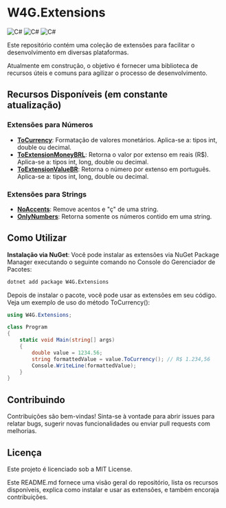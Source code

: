 # W4G.Extensions

![C#](https://img.shields.io/badge/.NET%206.0-00F?style=for-the-badge&logoColor=FFF&logo=DotNet)
![C#](https://img.shields.io/badge/.NET%207.0-00F?style=for-the-badge&logoColor=FFF&logo=DotNet)
![C#](https://img.shields.io/badge/.NET%208.0-00F?style=for-the-badge&logoColor=FFF&logo=DotNet)

Este repositório contém uma coleção de extensões para facilitar o desenvolvimento em diversas plataformas. 

Atualmente em construção, o objetivo é fornecer uma biblioteca de recursos úteis e comuns para agilizar o processo de desenvolvimento.

## Recursos Disponíveis (em constante atualização)

### Extensões para Números
- **[ToCurrency](https://github.com/wagnerpt/W4G.Extensions/wiki/ToCurrency)**: Formatação de valores monetários. Aplica-se a: tipos int, double ou decimal.
- **[ToExtensionMoneyBRL](https://github.com/wagnerpt/W4G.Extensions/wiki/ToExtensionMoneyBRL)**: Retorna o valor por extenso em reais (R$). Aplica-se a: tipos int, long, double ou decimal.
- **[ToExtensionValueBR](https://github.com/wagnerpt/W4G.Extensions/wiki/ToExtensionValueBR)**: Retorna o número por extenso em português. Aplica-se a: tipos int, long, double ou decimal.

### Extensões para Strings
- **[NoAccents](https://github.com/wagnerpt/W4G.Extensions/wiki/NoAccents)**: Remove acentos e "ç" de uma string.
- **[OnlyNumbers](https://github.com/wagnerpt/W4G.Extensions/wiki/OnlyNumbers)**: Retorna somente os números contido em uma string.

## Como Utilizar

**Instalação via NuGet**: Você pode instalar as extensões via NuGet Package Manager executando o seguinte comando no Console do Gerenciador de Pacotes:

```bash	
dotnet add package W4G.Extensions
```

Depois de instalar o pacote, você pode usar as extensões em seu código. Veja um exemplo de uso do método ToCurrency():

```csharp
using W4G.Extensions;

class Program
{
	static void Main(string[] args)
	{
		double value = 1234.56;
		string formattedValue = value.ToCurrency(); // R$ 1.234,56
		Console.WriteLine(formattedValue);
	}
}
```

## Contribuindo
Contribuições são bem-vindas! Sinta-se à vontade para abrir issues para relatar bugs, sugerir novas funcionalidades ou enviar pull requests com melhorias.

## Licença
Este projeto é licenciado sob a MIT License.

Este README.md fornece uma visão geral do repositório, lista os recursos disponíveis, explica como instalar e usar as extensões, e também encoraja contribuições.

